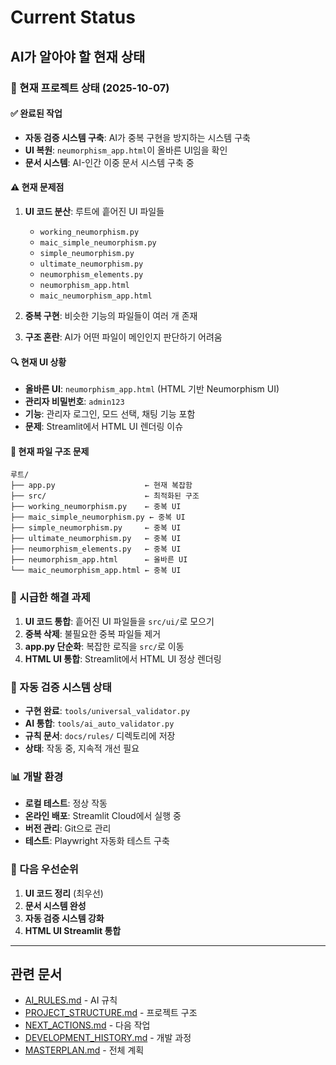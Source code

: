 # Current Status
## AI가 알아야 할 현재 상태

### 🎯 현재 프로젝트 상태 (2025-10-07)

#### ✅ 완료된 작업
- **자동 검증 시스템 구축**: AI가 중복 구현을 방지하는 시스템 구축
- **UI 복원**: `neumorphism_app.html`이 올바른 UI임을 확인
- **문서 시스템**: AI-인간 이중 문서 시스템 구축 중

#### ⚠️ 현재 문제점
1. **UI 코드 분산**: 루트에 흩어진 UI 파일들
   - `working_neumorphism.py`
   - `maic_simple_neumorphism.py`
   - `simple_neumorphism.py`
   - `ultimate_neumorphism.py`
   - `neumorphism_elements.py`
   - `neumorphism_app.html`
   - `maic_neumorphism_app.html`

2. **중복 구현**: 비슷한 기능의 파일들이 여러 개 존재
3. **구조 혼란**: AI가 어떤 파일이 메인인지 판단하기 어려움

#### 🔍 현재 UI 상황
- **올바른 UI**: `neumorphism_app.html` (HTML 기반 Neumorphism UI)
- **관리자 비밀번호**: `admin123`
- **기능**: 관리자 로그인, 모드 선택, 채팅 기능 포함
- **문제**: Streamlit에서 HTML UI 렌더링 이슈

#### 📁 현재 파일 구조 문제
```
루트/
├── app.py                    ← 현재 복잡함
├── src/                      ← 최적화된 구조
├── working_neumorphism.py    ← 중복 UI
├── maic_simple_neumorphism.py ← 중복 UI
├── simple_neumorphism.py     ← 중복 UI
├── ultimate_neumorphism.py   ← 중복 UI
├── neumorphism_elements.py   ← 중복 UI
├── neumorphism_app.html      ← 올바른 UI
└── maic_neumorphism_app.html ← 중복 UI
```

### 🎯 시급한 해결 과제
1. **UI 코드 통합**: 흩어진 UI 파일들을 `src/ui/`로 모으기
2. **중복 삭제**: 불필요한 중복 파일들 제거
3. **app.py 단순화**: 복잡한 로직을 `src/`로 이동
4. **HTML UI 통합**: Streamlit에서 HTML UI 정상 렌더링

### 🔧 자동 검증 시스템 상태
- **구현 완료**: `tools/universal_validator.py`
- **AI 통합**: `tools/ai_auto_validator.py`
- **규칙 문서**: `docs/rules/` 디렉토리에 저장
- **상태**: 작동 중, 지속적 개선 필요

### 📊 개발 환경
- **로컬 테스트**: 정상 작동
- **온라인 배포**: Streamlit Cloud에서 실행 중
- **버전 관리**: Git으로 관리
- **테스트**: Playwright 자동화 테스트 구축

### 🎯 다음 우선순위
1. **UI 코드 정리** (최우선)
2. **문서 시스템 완성**
3. **자동 검증 시스템 강화**
4. **HTML UI Streamlit 통합**

---
## 관련 문서
- [AI_RULES.md](AI_RULES.md) - AI 규칙
- [PROJECT_STRUCTURE.md](PROJECT_STRUCTURE.md) - 프로젝트 구조
- [NEXT_ACTIONS.md](NEXT_ACTIONS.md) - 다음 작업
- [DEVELOPMENT_HISTORY.md](DEVELOPMENT_HISTORY.md) - 개발 과정
- [MASTERPLAN.md](MASTERPLAN.md) - 전체 계획

